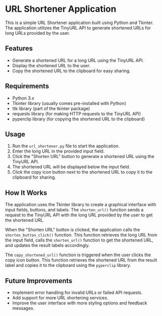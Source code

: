 # URL Shortener Application

This is a simple URL Shortener application built using Python and Tkinter. The application utilizes the TinyURL API to generate shortened URLs for long URLs provided by the user.

## Features

- Generate a shortened URL for a long URL using the TinyURL API.
- Display the shortened URL to the user.
- Copy the shortened URL to the clipboard for easy sharing.

## Requirements

- Python 3.x
- Tkinter library (usually comes pre-installed with Python)
- ttk library (part of the tkinter package)
- requests library (for making HTTP requests to the TinyURL API)
- pyperclip library (for copying the shortened URL to the clipboard)

## Usage

1. Run the `url_shortener.py` file to start the application.
2. Enter the long URL in the provided input field.
3. Click the "Shorten URL" button to generate a shortened URL using the TinyURL API.
4. The shortened URL will be displayed below the input field.
5. Click the copy icon button next to the shortened URL to copy it to the clipboard for sharing.

## How It Works

The application uses the Tkinter library to create a graphical interface with input fields, buttons, and labels. The `shorten_url()` function sends a request to the TinyURL API with the long URL provided by the user to get the shortened URL.

When the "Shorten URL" button is clicked, the application calls the `shorten_button_click()` function. This function retrieves the long URL from the input field, calls the `shorten_url()` function to get the shortened URL, and updates the result labels accordingly.

The `copy_shortened_url()` function is triggered when the user clicks the copy icon button. This function retrieves the shortened URL from the result label and copies it to the clipboard using the `pyperclip` library.

## Future Improvements

- Implement error handling for invalid URLs or failed API requests.
- Add support for more URL shortening services.
- Improve the user interface with more styling options and feedback messages.
